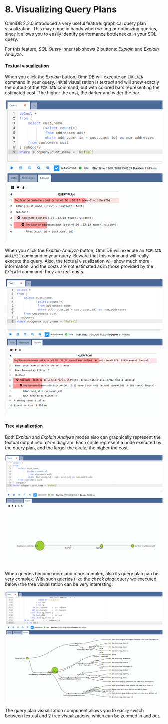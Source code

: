 # 8. Visualizing Query Plans

OmniDB 2.2.0 introduced a very useful feature: graphical query plan
visualization. This may come in handy when writing or optimizing queries, since
it allows you to easily identify performance bottlenecks in your SQL query.

For this feature, *SQL Query* inner tab shows 2 buttons: *Explain* and *Explain
Analyze*.

#### Textual visualization

When you click the *Explain* button, OmniDB will execute an `EXPLAIN` command in
your query. Initial visualization is *textual* and will show exactly the output
of the `EXPLAIN` command, but with colored bars representing the estimated cost.
The higher the cost, the darker and wider the bar.

![](https://raw.githubusercontent.com/OmniDB/doc/master/img/image_054.png)

When you click the *Explain Analyze* button, OmniDB will execute an `EXPLAIN
ANALYZE` command in your query. Beware that this command will really execute the
query. Also, the textual visualization will show much more information, and the
costs are not estimated as in those provided by the `EXPLAIN` command; they are
real costs.

![](https://raw.githubusercontent.com/OmniDB/doc/master/img/image_055.png)

#### Tree visualization

Both *Explain* and *Explain Analyze* modes also can graphically represent the
textual output into a *tree* diagram. Each circle represent a node executed by
the query plan, and the larger the circle, the higher the cost.

![](https://raw.githubusercontent.com/OmniDB/doc/master/img/image_056.png)

When queries become more and more complex, also its query plan can be very
complex. With such queries (like the *check bloat* query we executed below) the
tree visualization can be very interesting:

![](https://raw.githubusercontent.com/OmniDB/doc/master/img/image_057.png)

The query plan visualization component allows you to easily switch between
textual and 2 tree visualizations, which can be zoomed in and out.
